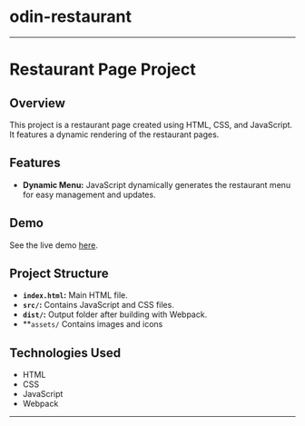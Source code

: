 # odin-restaurant
---
# Restaurant Page Project

## Overview

This project is a restaurant page created using HTML, CSS, and JavaScript. It features a dynamic rendering of  the restaurant pages.

## Features

- **Dynamic Menu:** JavaScript dynamically generates the restaurant menu for easy management and updates.
## Demo

See the live demo [here](#).

## Project Structure

- **`index.html`:** Main HTML file.
- **`src/`:** Contains JavaScript and CSS files.
- **`dist/`:** Output folder after building with Webpack.
- **`assets/` Contains images and icons

## Technologies Used

- HTML
- CSS
- JavaScript
- Webpack

---

